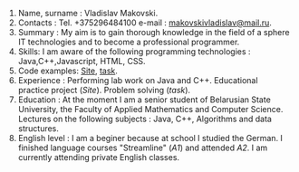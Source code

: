 1. Name, surname : Vladislav Makovski.
2. Сontacts : Tel. +375296484100 e-mail : makovskivladislav@mail.ru.
3. Summary : My aim is to gain thorough knowledge in the field of a sphere  IT technologies and to become a professional programmer.
4. Skills: I am aware of the following programming technologies : Java,C++,Javascript, HTML, CSS.
5. Code examples: [Site](https://github.com/Vladislav-Makovski/StudyPractice), [task](https://github.com/Vladislav-Makovski/love-triangle).
6. Experience : Performing lab work on Java and C++. Educational practice project (*Site*). Problem solving (*task*).
7. Education : At the moment I am a senior student of Belarusian State University, the Faculty of Applied Mathematics and Computer Science. Lectures on the following subjects : Java, C++, Algorithms and data structures.
8. English level : I am a beginer because at school I studied the German. I finished language courses "Streamline" (*A1*) and attended *A2*. I am currently attending private English classes.